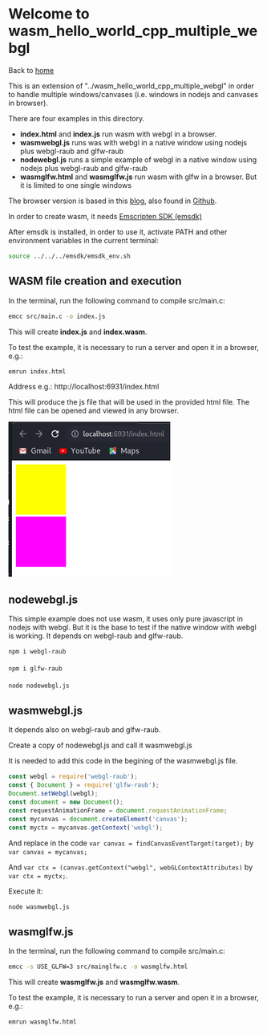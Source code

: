 # Welcome to wasm_hello_world_cpp_multiple_webgl

Back to [home](../readme.md)

This is an extension of "../wasm_hello_world_cpp_multiple_webgl" in order to handle multiple windows/canvases (i.e. windows in nodejs and canvases in browser).

There are four examples in this directory.

* **index.html** and **index.js** run wasm with webgl in a browser.
* **wasmwebgl.js** runs was with webgl in a native window using nodejs plus webgl-raub and glfw-raub
* **nodewebgl.js** runs a simple example of webgl in a native window using nodejs plus webgl-raub and glfw-raub
* **wasmglfw.html** and **wasmglfw.js** run wasm with glfw in a browser. But it is limited to one single windows

The browser version is based in this [blog](https://blog.feather.systems/WebGL.html), also found in [Github](https://github.com/AO-Design-Inc/webGL-with-emscripten).

In order to create wasm, it needs [Emscripten SDK (emsdk)](../readme.md#Installing-the-C-Emscripten-SDK)

After emsdk is installed, in order to use it, activate PATH and other environment variables in the current terminal:

```bash
source ../../../emsdk/emsdk_env.sh
```

## WASM file creation and execution

In the terminal, run the following command to compile src/main.c:

```bash
emcc src/main.c -o index.js
```
This will create **index.js** and **index.wasm**.

To test the example, it is necessary to run a server and open it in a browser, e.g.:

```bash
emrun index.html
```

Address e.g.: http://localhost:6931/index.html

This will produce the js file that will be used in the provided html file. The html file can be opened and viewed in any browser.

![Result](./result.png)

## nodewebgl.js

This simple example does not use wasm, it uses only pure javascript in nodejs with webgl. But it is the base to test if the native window with webgl is working.
It depends on webgl-raub and glfw-raub.

```bash
npm i webgl-raub

npm i glfw-raub

node nodewebgl.js
```

## wasmwebgl.js

It depends also on webgl-raub and glfw-raub.

Create a copy of nodewebgl.js and call it wasmwebgl.js

It is needed to add this code in the begining of the wasmwebgl.js file.

```javascript
const webgl = require('webgl-raub');
const { Document } = require('glfw-raub');
Document.setWebgl(webgl);
const document = new Document();
const requestAnimationFrame = document.requestAnimationFrame;
const mycanvas = document.createElement('canvas');
const myctx = mycanvas.getContext('webgl');

```

And replace in the code ```var canvas = findCanvasEventTarget(target);``` by ```var canvas = mycanvas;```

And ```var ctx = (canvas.getContext("webgl", webGLContextAttributes)``` by ```var ctx = myctx;```.

Execute it:

```bash
node wasmwebgl.js
```

## wasmglfw.js

In the terminal, run the following command to compile src/main.c:

```bash
emcc -s USE_GLFW=3 src/mainglfw.c -o wasmglfw.html
```
This will create **wasmglfw.js** and **wasmglfw.wasm**.

To test the example, it is necessary to run a server and open it in a browser, e.g.:

```bash
emrun wasmglfw.html
```


